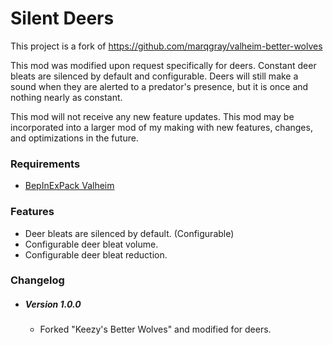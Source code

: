 # Silent Deers

This project is a fork of https://github.com/marqgray/valheim-better-wolves

This mod was modified upon request specifically for deers. Constant deer bleats are silenced by default and configurable. Deers will still make a sound when they are alerted to a predator's presence, but it is once and nothing nearly as constant.



This mod will not receive any new feature updates. This mod may be incorporated into a larger mod of my making with new features, changes, and optimizations in the future.



### Requirements

- [BepInExPack Valheim](https://valheim.thunderstore.io/package/denikson/BepInExPack_Valheim/)



### Features

- Deer bleats are silenced by default. (Configurable)
- Configurable deer bleat volume.
- Configurable deer bleat reduction.



### Changelog

- ##### Version 1.0.0

  - Forked "Keezy's Better Wolves" and modified for deers.
